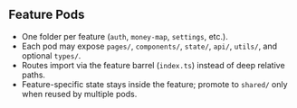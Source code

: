 ## Feature Pods

- One folder per feature (`auth`, `money-map`, `settings`, etc.).
- Each pod may expose `pages/`, `components/`, `state/`, `api/`, `utils/`, and optional `types/`.
- Routes import via the feature barrel (`index.ts`) instead of deep relative paths.
- Feature-specific state stays inside the feature; promote to `shared/` only when reused by multiple pods.
